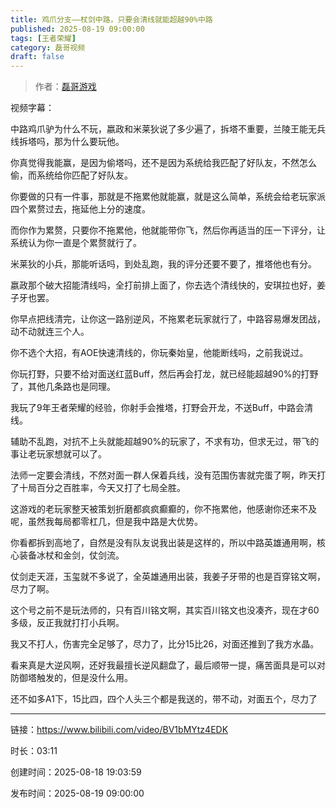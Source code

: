 ```yaml
---
title: 鸡爪分支——杖剑中路，只要会清线就能超越90%中路
published: 2025-08-19 09:00:00
tags: [王者荣耀]
category: 磊哥视频
draft: false
---
```



> 作者：[磊哥游戏](https://space.bilibili.com/268941858)

视频字幕：

中路鸡爪驴为什么不玩，嬴政和米莱狄说了多少遍了，拆塔不重要，兰陵王能无兵线拆塔吗，那为什么要玩他。

你真觉得我能赢，是因为偷塔吗，还不是因为系统给我匹配了好队友，不然怎么偷，而系统给你匹配了好队友。

你要做的只有一件事，那就是不拖累他就能赢，就是这么简单，系统会给老玩家派四个累赘过去，拖延他上分的速度。

而你作为累赘，只要你不拖累他，他就能带你飞，然后你再适当的压一下评分，让系统认为你一直是个累赘就行了。

米莱狄的小兵，那能听话吗，到处乱跑，我的评分还要不要了，推塔他也有分。

嬴政那个破大招能清线吗，全打前排上面了，你去选个清线快的，安琪拉也好，姜子牙也罢。

你早点把线清完，让你这一路别逆风，不拖累老玩家就行了，中路容易爆发团战，动不动就连三个人。

你不选个大招，有AOE快速清线的，你玩秦始皇，他能断线吗，之前我说过。

你玩打野，只要不给对面送红蓝Buff，然后再会打龙，就已经能超越90%的打野了，其他几条路也是同理。

我玩了9年王者荣耀的经验，你射手会推塔，打野会开龙，不送Buff，中路会清线。

辅助不乱跑，对抗不上头就能超越90%的玩家了，不求有功，但求无过，带飞的事让老玩家想就可以了。

法师一定要会清线，不然对面一群人保着兵线，没有范围伤害就完蛋了啊，昨天打了十局百分之百胜率，今天又打了七局全胜。

这游戏的老玩家整天被策划折磨都疯疯癫癫的，你不拖累他，他感谢你还来不及呢，虽然我每局都零杠几，但是我中路是大优势。

你看都拆到高地了，自然是没有队友说我出装是这样的，所以中路英雄通用啊，核心装备冰杖和金剑，仗剑流。

仗剑走天涯，玉玺就不多说了，全英雄通用出装，我姜子牙带的也是百穿铭文啊，尽力了啊。

这个号之前不是玩法师的，只有百川铭文啊，其实百川铭文也没凑齐，现在才60多级，反正我就打打小兵啊。

我又不打人，伤害完全足够了，尽力了，比分15比26，对面还推到了我方水晶。

看来真是大逆风啊，还好我最擅长逆风翻盘了，最后顺带一提，痛苦面具是可以对防御塔触发的，但是没什么用。

还不如多A1下，15比四，四个人头三个都是我送的，带不动，对面五个，尽力了

---

链接：https://www.bilibili.com/video/BV1bMYtz4EDK

时长：03:11

创建时间：2025-08-18 19:03:59

发布时间：2025-08-19 09:00:00
